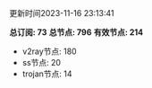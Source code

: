 更新时间2023-11-16 23:13:41

**总订阅: 73**
**总节点: 796**
**有效节点: 214**
- v2ray节点: 180
- ss节点: 20
- trojan节点: 14
